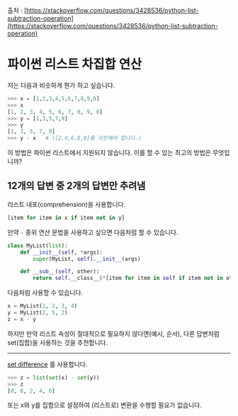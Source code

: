 출처 : [https://stackoverflow.com/questions/3428536/python-list-subtraction-operation](https://stackoverflow.com/questions/3428536/python-list-subtraction-operation)

# 파이썬 리스트 차집합 연산

저는 다음과 비슷하게 뭔가 하고 싶습니다.

```python
>>> x = [1,2,3,4,5,6,7,8,9,0]  
>>> x  
[1, 2, 3, 4, 5, 6, 7, 8, 9, 0]  
>>> y = [1,3,5,7,9]  
>>> y  
[1, 3, 5, 7, 9]  
>>> y - x   # ([2,4,6,8,0]를 리턴해야 합니다.)
```

이 방법은 파이썬 리스트에서 지원되지 않습니다. 이를 할 수 있는 최고의 방법은 무엇입니까?

## 12개의 답변 중 2개의 답변만 추려냄

리스트 내포(comprehension)을 사용합니다.

```python
[item for item in x if item not in y]
```

만약 `-` 중위 연산 문법을 사용하고 싶으면 다음처럼 할 수 있습니다.

```python
class MyList(list):
    def __init__(self, *args):
        super(MyList, self).__init__(args)

    def __sub__(self, other):
        return self.__class__(*[item for item in self if item not in other])
```

다음처럼 사용할 수 있습니다.

```python
x = MyList(1, 2, 3, 4)
y = MyList(2, 5, 2)
z = x - y
```

하지만 만약 리스트 속성이 절대적으로 필요하지 않다면(예시, 순서), 다른 답변처럼 set(집합)을 사용하는 것을 추천합니다.

---

[set difference](https://docs.python.org/3/library/stdtypes.html#set.difference) 를 사용합니다.

```python
>>> z = list(set(x) - set(y))
>>> z
[0, 8, 2, 4, 6]
```

또는 x와 y를 집합으로 설정하여 (리스트로) 변환을 수행할 필요가 없습니다.

